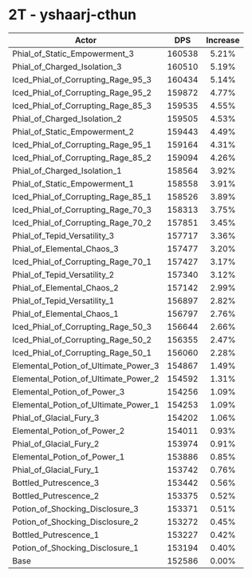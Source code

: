 # 2T - yshaarj-cthun
| Actor | DPS | Increase |
|---|:---:|:---:|
|Phial_of_Static_Empowerment_3|160538|5.21%|
|Phial_of_Charged_Isolation_3|160510|5.19%|
|Iced_Phial_of_Corrupting_Rage_95_3|160434|5.14%|
|Iced_Phial_of_Corrupting_Rage_95_2|159872|4.77%|
|Iced_Phial_of_Corrupting_Rage_85_3|159535|4.55%|
|Phial_of_Charged_Isolation_2|159505|4.53%|
|Phial_of_Static_Empowerment_2|159443|4.49%|
|Iced_Phial_of_Corrupting_Rage_95_1|159164|4.31%|
|Iced_Phial_of_Corrupting_Rage_85_2|159094|4.26%|
|Phial_of_Charged_Isolation_1|158564|3.92%|
|Phial_of_Static_Empowerment_1|158558|3.91%|
|Iced_Phial_of_Corrupting_Rage_85_1|158526|3.89%|
|Iced_Phial_of_Corrupting_Rage_70_3|158313|3.75%|
|Iced_Phial_of_Corrupting_Rage_70_2|157851|3.45%|
|Phial_of_Tepid_Versatility_3|157717|3.36%|
|Phial_of_Elemental_Chaos_3|157477|3.20%|
|Iced_Phial_of_Corrupting_Rage_70_1|157427|3.17%|
|Phial_of_Tepid_Versatility_2|157340|3.12%|
|Phial_of_Elemental_Chaos_2|157142|2.99%|
|Phial_of_Tepid_Versatility_1|156897|2.82%|
|Phial_of_Elemental_Chaos_1|156797|2.76%|
|Iced_Phial_of_Corrupting_Rage_50_3|156644|2.66%|
|Iced_Phial_of_Corrupting_Rage_50_2|156355|2.47%|
|Iced_Phial_of_Corrupting_Rage_50_1|156060|2.28%|
|Elemental_Potion_of_Ultimate_Power_3|154867|1.49%|
|Elemental_Potion_of_Ultimate_Power_2|154592|1.31%|
|Elemental_Potion_of_Power_3|154256|1.09%|
|Elemental_Potion_of_Ultimate_Power_1|154253|1.09%|
|Phial_of_Glacial_Fury_3|154202|1.06%|
|Elemental_Potion_of_Power_2|154011|0.93%|
|Phial_of_Glacial_Fury_2|153974|0.91%|
|Elemental_Potion_of_Power_1|153886|0.85%|
|Phial_of_Glacial_Fury_1|153742|0.76%|
|Bottled_Putrescence_3|153442|0.56%|
|Bottled_Putrescence_2|153375|0.52%|
|Potion_of_Shocking_Disclosure_3|153371|0.51%|
|Potion_of_Shocking_Disclosure_2|153272|0.45%|
|Bottled_Putrescence_1|153227|0.42%|
|Potion_of_Shocking_Disclosure_1|153194|0.40%|
|Base|152586|0.00%|
